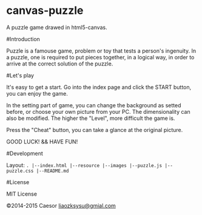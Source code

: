 canvas-puzzle
=============

A puzzle game drawed in html5-canvas.

#Introduction

Puzzle is a famouse game, problem or toy that tests a person's ingenuity. In a puzzle, one is required to put pieces together, in a logical way, in order to arrive at the correct solution of the puzzle. 

#Let's play

It's easy to get a start. Go into the index page and click the START button, you can enjoy the game. 

In the setting part of game, you can change the background as setted before, or choose your own picture from your PC. The dimensionality can also be modified. The higher the "Level", more difficult the game is. 

Press the "Cheat" button, you can take a glance at the original picture.

GOOD LUCK! && HAVE FUN!

#Development

Layout:
`.
|--index.html
|--resource
	|--images
	|--puzzle.js
	|--puzzle.css
|--README.md`

#License

MIT License

©2014-2015 Caesor <liaozksysu@gmial.com>
